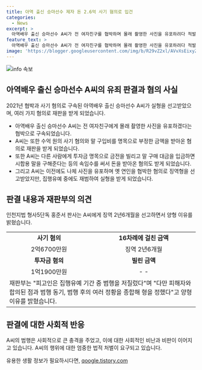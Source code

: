 ```yaml
---
title: 아역 출신 승마선수 제자 돈 2.6억 사기 혐의로 입건
categories:
  - News
excerpt: >
  아역배우 출신 승마선수 A씨가 전 여자친구를 협박하며 몰래 촬영한 사진을 유포하려다 적발되어 실형을 선고받았다. 또한, 승마 수업을 받는 학생의 부모로부터 사기로 2억6700만원을 받은 혐의와 개인 채무 변제를 위해 다른 사람으로부터 1억1900만원을 빌려가는 등의 사기 행각을 저질렀다. 이전에도 나체 사진을 유포하며 옛 연인을 협박한 혐의로 징역을 선고받은 적이 있는 A씨는 집행유예 중에 다시 범행을 저질렀다고 밝혀졌다.
feature_text: >
  아역배우 출신 승마선수 A씨가 전 여자친구를 협박하며 몰래 촬영한 사진을 유포하려다 적발되어 실형을 선고받았다. 또한, 승마 수업을 받는 학생의 부모로부터 사기로 2억6700만원을 받은 혐의와 개인 채무 변제를 위해 다른 사람으로부터 1억1900만원을 빌려가는 등의 사기 행각을 저질렀다. 이전에도 나체 사진을 유포하며 옛 연인을 협박한 혐의로 징역을 선고받은 적이 있는 A씨는 집행유예 중에 다시 범행을 저질렀다고 밝혀졌다.
image: 'https://blogger.googleusercontent.com/img/b/R29vZ2xl/AVvXsEixyZcFfHzMRdzZMjFBmAUKJYCLCGyLL1o632UiGVXcaFdKo_bkvkuCioo0uUKlGfBVcT3P84aROyZIXSBEx3Aw5nCQ3pTgDom1WDC4m8eifvWiAmWEEVb4x6G_l8C0QH225ldMjyaFvpxGEBGNO37VmDTDMHGhJPq73UglMfDca1-0aw/s1600/blogspot.png'
---
```


<p><img src="https://blogger.googleusercontent.com/img/b/R29vZ2xl/AVvXsEixyZcFfHzMRdzZMjFBmAUKJYCLCGyLL1o632UiGVXcaFdKo_bkvkuCioo0uUKlGfBVcT3P84aROyZIXSBEx3Aw5nCQ3pTgDom1WDC4m8eifvWiAmWEEVb4x6G_l8C0QH225ldMjyaFvpxGEBGNO37VmDTDMHGhJPq73UglMfDca1-0aw/s1600/blogspot.png" alt="info 속보" /></p>

<h2 data-ke-size="size26">아역배우 출신 승마선수 A씨의 유죄 판결과 혐의 사실</h2>

<p data-ke-size="size16">2021년 협박과 사기 혐의로 구속된 아역배우 출신 승마선수 A씨가 실형을 선고받았으며, 여러 가지 혐의로 재판을 받게 되었습니다.</p>

<ul>
  <li>아역배우 출신 승마선수 A씨는 전 여자친구에게 몰래 촬영한 사진을 유포하겠다는 협박으로 구속되었습니다.</li>
  <li>A씨는 또한 수억 원의 사기 혐의와 말 구입비를 명목으로 부정한 금액을 받아온 혐의로 재판을 받게 되었습니다.</li>
  <li>또한 A씨는 다른 사람에게 투자금 명목으로 금전을 빌리고 말 구매 대금을 입금하면 시합용 말을 구해준다는 등의 속임수를 써서 돈을 받아온 혐의도 받게 되었습니다.</li>
  <li>그리고 A씨는 이전에도 나체 사진을 유포하며 옛 연인을 협박한 혐의로 징역형을 선고받았지만, 집행유예 중에도 재범하여 실형을 받게 되었습니다.</li>
</ul>

<h2 data-ke-size="size26">판결 내용과 재판부의 의견</h2>

<p data-ke-size="size16">인천지법 형사5단독 홍준서 판사는 A씨에게 징역 2년6개월을 선고하면서 양형 이유를 밝혔습니다.</p>

<table>
  <tr>
    <td style="text-align: center; height: 17px;"><b>사기 혐의</b></td>
    <td style="text-align: center; height: 17px;"><b>16차례에 걸친 금액</b></td>
  </tr>
  <tr>
    <td style="text-align: center; height: 17px;">2억6700만원</td>
    <td style="text-align: center; height: 17px;">징역 2년6개월</td>
  </tr>
  <tr>
    <td style="text-align: center; height: 17px;"><b>투자금 혐의</b></td>
    <td style="text-align: center; height: 17px;"><b>빌린 금액</b></td>
  </tr>
  <tr>
    <td style="text-align: center; height: 17px;">1억1900만원</td>
    <td style="text-align: center; height: 17px;">- -</td>
  </tr>
  <tr>
    <td colspan="2">재판부는 "피고인은 집행유예 기간 중 범행을 저질렀다"며 "다만 피해자와 합의된 점과 범행 동기, 범행 후의 여러 정황을 종합해 형을 정했다"고 양형 이유를 밝혔습니다.</td>
  </tr>
</table>

<h2 data-ke-size="size26">판결에 대한 사회적 반응</h2>

<p data-ke-size="size16">A씨의 범행은 사회적으로 큰 충격을 주었고, 이에 대한 사회적인 비난과 비판이 이어지고 있습니다. A씨의 행위에 대한 엄중한 법적 처벌이 요구되고 있습니다.</p>
유용한 생활 정보가 필요하시다면, <a href="https://qoogle.tistory.com" rel="dofollow">qoogle.tistory.com</a>


